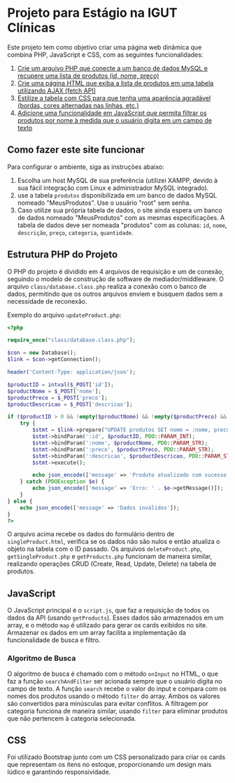 # Projeto para Estágio na IGUT Clínicas

Este projeto tem como objetivo criar uma página web dinâmica que combina PHP, JavaScript e CSS, com as seguintes funcionalidades:

1. [Crie um arquivo PHP que conecte a um banco de dados MySQL e recupere uma lista de produtos (id, nome, preço)](#php)
2. [Crie uma página HTML que exiba a lista de produtos em uma tabela utilizando AJAX (fetch API)](#javascript)
3. [Estilize a tabela com CSS para que tenha uma aparência agradável (bordas, cores alternadas nas linhas, etc.)](#css)
4. [Adicione uma funcionalidade em JavaScript que permita filtrar os produtos por nome à medida que o usuário digita em um campo de texto](#filtro-js)

## Como fazer este site funcionar

Para configurar o ambiente, siga as instruções abaixo:

1. Escolha um host MySQL de sua preferência (utilizei XAMPP, devido à sua fácil integração com Linux e administrador MySQL integrado).
2. use a tabela `produtos` disponibilizada em um banco de dados MySQL nomeado "MeusProdutos". Use o usuário "root" sem senha.
3. Caso utilize sua própria tabela de dados, o site ainda espera um banco de dados nomeado "MeusProdutos" com as mesmas especificações. A tabela de dados deve ser nomeada "produtos" com as colunas: `id`, `nome`, `descrição`, `preço`, `categoria`, `quantidade`.

<h2 id = "php"> Estrutura PHP do Projeto </h2>

O PHP do projeto é dividido em 4 arquivos de requisição e um de conexão, seguindo o modelo de construção de software de mediador/middleware. O arquivo `class/database.class.php` realiza a conexão com o banco de dados, permitindo que os outros arquivos enviem e busquem dados sem a necessidade de reconexão.

Exemplo do arquivo `updateProduct.php`:

```php
<?php

require_once("class/database.class.php");

$con = new Database();
$link = $con->getConnection();

header('Content-Type: application/json');

$productID = intval($_POST['id']);
$productNome = $_POST['nome'];
$productPreco = $_POST['preco'];
$productDescricao = $_POST['descricao'];

if ($productID > 0 && !empty($productNome) && !empty($productPreco) && !empty($productDescricao)) {
    try {
        $stmt = $link->prepare("UPDATE produtos SET nome = :nome, preco = :preco, descricao = :descricao WHERE id = :id");
        $stmt->bindParam(':id', $productID, PDO::PARAM_INT);
        $stmt->bindParam(':nome', $productNome, PDO::PARAM_STR);
        $stmt->bindParam(':preco', $productPreco, PDO::PARAM_STR);
        $stmt->bindParam(':descricao', $productDescricao, PDO::PARAM_STR);
        $stmt->execute();

        echo json_encode(['message' => 'Produto atualizado com sucesso!']);
    } catch (PDOException $e) {
        echo json_encode(['message' => 'Erro: ' . $e->getMessage()]);
    }
} else {
    echo json_encode(['message' => 'Dados inválidos']);
}
?>
```

O arquivo acima recebe os dados do formulário dentro de `singleProduct.html`, verifica se os dados não são nulos e então atualiza o objeto na tabela com o ID passado. Os arquivos `deleteProduct.php`, `getSingleProduct.php` e `getProducts.php` funcionam de maneira similar, realizando operações CRUD (Create, Read, Update, Delete) na tabela de produtos.

<h2 id = "javascript"> JavaScript </h2>

O JavaScript principal é o `script.js`, que faz a requisição de todos os dados da API (usando `getProducts`). Esses dados são armazenados em um array, e o método `map` é utilizado para gerar os cards exibidos no site. Armazenar os dados em um array facilita a implementação da funcionalidade de busca e filtro.

<h3 id = "filtro-js"> Algoritmo de Busca </h2>

O algoritmo de busca é chamado com o método `onInput` no HTML, o que faz a função `searchAndFilter` ser acionada sempre que o usuário digita no campo de texto. A função `search` recebe o valor do input e compara com os nomes dos produtos usando o método `filter` do array. Ambos os valores são convertidos para minúsculas para evitar conflitos. A filtragem por categoria funciona de maneira similar, usando `filter` para eliminar produtos que não pertencem à categoria selecionada.

<h2 id = "css"> CSS </h2>

Foi utilizado Bootstrap junto com um CSS personalizado para criar os cards que representam os itens no estoque, proporcionando um design mais lúdico e garantindo responsividade.
